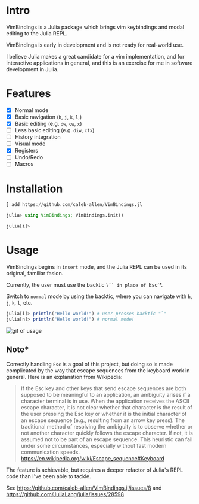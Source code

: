 # Intro

VimBindings is a Julia package which brings vim keybindings and modal editing to the Julia REPL.

VimBindings is early in development and is not ready for real-world use.

I believe Julia makes a great candidate for a vim implementation, and for interactive applications in general, and this is an exercise for me in software development in Julia. 

# Features
- [x] Normal mode
- [x] Basic navigation (`h`, `j`, `k`, `l`,)
- [x] Basic editing (e.g. `dw`, `cw`, `x`)
- [ ] Less basic editing (e.g. `diw`, `cfx`)
- [ ] History integration
- [ ] Visual mode
- [x] Registers
- [ ] Undo/Redo
- [ ] Macros

# Installation

```julia
] add https://github.com/caleb-allen/VimBindings.jl

julia> using VimBindings; VimBindings.init()

julia[i]> 
```

# Usage
VimBindings begins in `insert` mode, and the Julia REPL can be used in its original, familiar fasion.

Currently, the user must use the backtic `\`` in place of `Esc`*.

Switch to `normal` mode by using the backtic, where you can navigate with `h`, `j`, `k`, `l`, etc.
```julia
julia[i]> println("Hello world!") # user presses backtic "`"
julia[n]> println("Hello world!") # normal mode!
```
![gif of usage](https://raw.githubusercontent.com/caleb-allen/VimBindings.jl/master/vimbindings.gif)


## Note*
Correctly handling `Esc` is a goal of this project, but doing so is made complicated by the way that escape sequences from the keyboard work in general. Here is an explanation from Wikipedia:

> If the Esc key and other keys that send escape sequences are both supposed to be meaningful to an application, an ambiguity arises if a character terminal is in use. When the application receives the ASCII escape character, it is not clear whether that character is the result of the user pressing the Esc key or whether it is the initial character of an escape sequence (e.g., resulting from an arrow key press). The traditional method of resolving the ambiguity is to observe whether or not another character quickly follows the escape character. If not, it is assumed not to be part of an escape sequence. This heuristic can fail under some circumstances, especially without fast modern communication speeds. 
https://en.wikipedia.org/wiki/Escape_sequence#Keyboard

The feature is achievable, but requires a deeper refactor of Julia's REPL code than I've been able to tackle.

See https://github.com/caleb-allen/VimBindings.jl/issues/8 and  https://github.com/JuliaLang/julia/issues/28598
